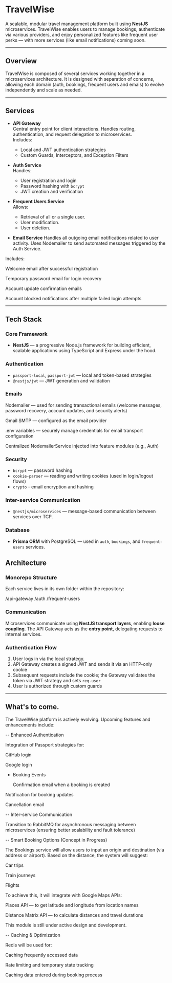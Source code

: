 # TravelWise

A scalable, modular travel management platform built using **NestJS** microservices. TravelWise enables users to manage bookings, authenticate via various providers, and enjoy personalized features like frequent user perks — with more services (like email notifications) coming soon.

---

## Overview

TravelWise is composed of several services working together in a microservices architecture. It is designed with separation of concerns, allowing each domain (auth, bookings, frequent users and emais) to evolve independently and scale as needed.

---

## Services

- **API Gateway**  
  Central entry point for client interactions. Handles routing, authentication, and request delegation to microservices.  
  Includes:

  - Local and JWT authentication strategies
  - Custom Guards, Interceptors, and Exception Filters

- **Auth Service**  
  Handles:

  - User registration and login
  - Password hashing with `bcrypt`
  - JWT creation and verification

- **Frequent Users Service**  
  Allows:

  - Retrieval of all or a single user.
  - User modification.
  - User deletion.

- **Email Service**
  Handles all outgoing email notifications related to user activity. Uses Nodemailer to send automated messages triggered by the Auth Service.

Includes:

Welcome email after successful registration

Temporary password email for login recovery

Account update confirmation emails

Account blocked notifications after multiple failed login attempts

---

## Tech Stack

### Core Framework

- **NestJS** — a progressive Node.js framework for building efficient, scalable applications using TypeScript and Express under the hood.

### Authentication

- `passport-local`, `passport-jwt` — local and token-based strategies
- `@nestjs/jwt` — JWT generation and validation

### Emails

Nodemailer — used for sending transactional emails (welcome messages, password recovery, account updates, and security alerts)

Gmail SMTP — configured as the email provider

.env variables — securely manage credentials for email transport configuration

Centralized NodemailerService injected into feature modules (e.g., Auth)

### Security

- `bcrypt` — password hashing
- `cookie-parser` — reading and writing cookies (used in login/logout flows)
- `crypto` - email encryption and hashing

### Inter-service Communication

- `@nestjs/microservices` — message-based communication between services over TCP.

### Database

- **Prisma ORM** with PostgreSQL — used in `auth`, `bookings`, and `frequent-users` services.

## Architecture

### Monorepo Structure

Each service lives in its own folder within the repository:

/api-gateway
/auth
/frequent-users

### Communication

Microservices communicate using **NestJS transport layers**, enabling **loose coupling**. The API Gateway acts as the **entry point**, delegating requests to internal services.

### Authentication Flow

1. User logs in via the local strategy.
2. API Gateway creates a signed JWT and sends it via an HTTP-only cookie
3. Subsequent requests include the cookie; the Gateway validates the token via JWT strategy and sets `req.user`
4. User is authorized through custom guards

---

## What's to come.

The TravelWise platform is actively evolving. Upcoming features and enhancements include:

-- Enhanced Authentication

Integration of Passport strategies for:

GitHub login

Google login

- Booking Events

  Confirmation email when a booking is created

Notification for booking updates

Cancellation email

-- Inter-service Communication

Transition to RabbitMQ for asynchronous messaging between microservices
(ensuring better scalability and fault tolerance)

-- Smart Booking Options (Concept in Progress)

The Bookings service will allow users to input an origin and destination (via address or airport). Based on the distance, the system will suggest:

Car trips

Train journeys

Flights

To achieve this, it will integrate with Google Maps APIs:

Places API — to get latitude and longitude from location names

Distance Matrix API — to calculate distances and travel durations

This module is still under active design and development.

-- Caching & Optimization

Redis will be used for:

Caching frequently accessed data

Rate limiting and temporary state tracking

Caching data entered during booking process
